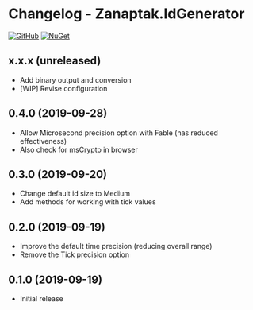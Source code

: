 # Changelog - Zanaptak.IdGenerator

[![GitHub](https://img.shields.io/badge/-github-gray?logo=github)](https://github.com/zanaptak/IdGenerator) [![NuGet](https://img.shields.io/nuget/v/Zanaptak.IdGenerator?logo=nuget)](https://www.nuget.org/packages/Zanaptak.IdGenerator)

## x.x.x (unreleased)

- Add binary output and conversion
- [WIP] Revise configuration

## 0.4.0 (2019-09-28)

- Allow Microsecond precision option with Fable (has reduced effectiveness)
- Also check for msCrypto in browser

## 0.3.0 (2019-09-20)

- Change default id size to Medium
- Add methods for working with tick values

## 0.2.0 (2019-09-19)

- Improve the default time precision (reducing overall range)
- Remove the Tick precision option

## 0.1.0 (2019-09-19)

- Initial release
